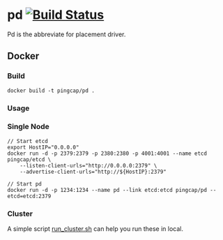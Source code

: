 # pd [![Build Status](https://travis-ci.org/pingcap/pd.svg?branch=master)](https://travis-ci.org/pingcap/pd)

Pd is the abbreviate for placement driver.

## Docker

### Build

```
docker build -t pingcap/pd .
```

### Usage

### Single Node

```
// Start etcd
export HostIP="0.0.0.0"
docker run -d -p 2379:2379 -p 2380:2380 -p 4001:4001 --name etcd pingcap/etcd \
    --listen-client-urls="http://0.0.0.0:2379" \
    --advertise-client-urls="http://${HostIP}:2379"

// Start pd
docker run -d -p 1234:1234 --name pd --link etcd:etcd pingcap/pd --etcd=etcd:2379
```

### Cluster

A simple script [run_cluster.sh](./run_cluster.sh) can help you run these in local.
